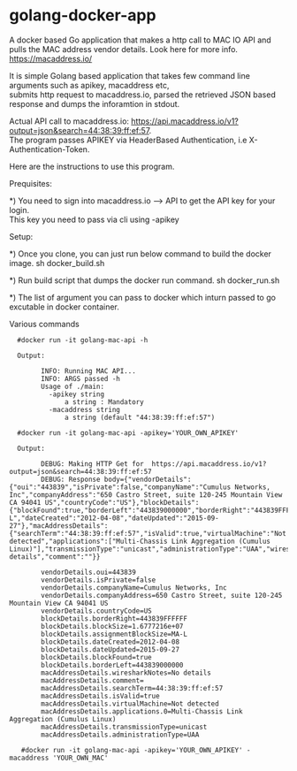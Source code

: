 # golang-docker-app
A docker based Go application that makes a http call to MAC IO API and pulls the MAC address vendor details.
Look here for more info. https://macaddress.io/


It is simple Golang based application that takes few command line arguments such as apikey, macaddress etc,  
submits http request to macaddress.io, parsed the retrieved JSON based response and dumps the inforamtion in stdout.

Actual API call to macaddress.io: https://api.macaddress.io/v1?output=json&search=44:38:39:ff:ef:57.  
The program passes APIKEY via HeaderBased Authentication, i.e X-Authentication-Token.

Here are the instructions to use this program.

Prequisites:

  *) You need to sign into macaddress.io --> API to get the API key for your login.  
     This key you need to pass via cli using -apikey

Setup:

  *) Once you clone, you can just run below command to build the docker image.
     sh docker_build.sh
     
  *) Run build script that dumps the docker run command. 
     sh docker_run.sh

  *) The list of argument you can pass to docker which inturn passed to go excutable in docker container.
  
Various commands
 
      #docker run -it golang-mac-api -h
      
      Output:

            INFO: Running MAC API...
            INFO: ARGS passed -h
            Usage of ./main:
              -apikey string
                  a string : Mandatory
              -macaddress string
                  a string (default "44:38:39:ff:ef:57")

      #docker run -it golang-mac-api -apikey='YOUR_OWN_APIKEY'
      
      Output:

            DEBUG: Making HTTP Get for  https://api.macaddress.io/v1?output=json&search=44:38:39:ff:ef:57
            DEBUG: Response body={"vendorDetails":{"oui":"443839","isPrivate":false,"companyName":"Cumulus Networks, Inc","companyAddress":"650 Castro Street, suite 120-245 Mountain View CA 94041 US","countryCode":"US"},"blockDetails":{"blockFound":true,"borderLeft":"443839000000","borderRight":"443839FFFFFF","blockSize":16777216,"assignmentBlockSize":"MA-L","dateCreated":"2012-04-08","dateUpdated":"2015-09-27"},"macAddressDetails":{"searchTerm":"44:38:39:ff:ef:57","isValid":true,"virtualMachine":"Not detected","applications":["Multi-Chassis Link Aggregation (Cumulus Linux)"],"transmissionType":"unicast","administrationType":"UAA","wiresharkNotes":"No details","comment":""}}

            vendorDetails.oui=443839
            vendorDetails.isPrivate=false
            vendorDetails.companyName=Cumulus Networks, Inc
            vendorDetails.companyAddress=650 Castro Street, suite 120-245 Mountain View CA 94041 US
            vendorDetails.countryCode=US
            blockDetails.borderRight=443839FFFFFF
            blockDetails.blockSize=1.6777216e+07
            blockDetails.assignmentBlockSize=MA-L
            blockDetails.dateCreated=2012-04-08
            blockDetails.dateUpdated=2015-09-27
            blockDetails.blockFound=true
            blockDetails.borderLeft=443839000000
            macAddressDetails.wiresharkNotes=No details
            macAddressDetails.comment=
            macAddressDetails.searchTerm=44:38:39:ff:ef:57
            macAddressDetails.isValid=true
            macAddressDetails.virtualMachine=Not detected
            macAddressDetails.applications.0=Multi-Chassis Link Aggregation (Cumulus Linux)
            macAddressDetails.transmissionType=unicast
            macAddressDetails.administrationType=UAA

       #docker run -it golang-mac-api -apikey='YOUR_OWN_APIKEY' -macaddress 'YOUR_OWN_MAC'


